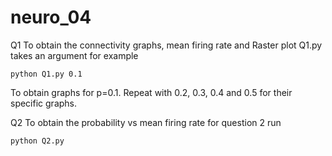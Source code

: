 # neuro_04
Q1
To obtain the connectivity graphs, mean firing rate and Raster plot Q1.py takes an argument for example

    python Q1.py 0.1
  
To obtain graphs for p=0.1.
Repeat with 0.2, 0.3, 0.4 and 0.5 for their specific graphs.

Q2
To obtain the probability vs mean firing rate for question 2 run

    python Q2.py
